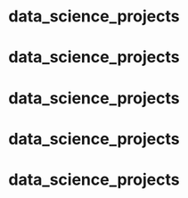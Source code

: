 # data_science_projects
# data_science_projects
# data_science_projects
# data_science_projects
# data_science_projects
